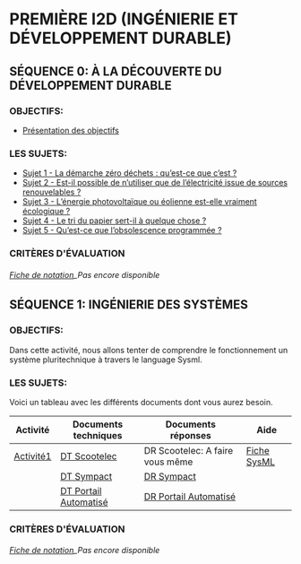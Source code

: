 # PREMIÈRE I2D (INGÉNIERIE ET DÉVELOPPEMENT DURABLE)

## SÉQUENCE 0: À LA DÉCOUVERTE DU DÉVELOPPEMENT DURABLE

### OBJECTIFS:
* [Présentation des objectifs](./Seq0/Sujet_presentation.md)

### LES SUJETS: 

* [Sujet 1 - La démarche zéro déchets : qu’est-ce que c’est ?](./Seq0/Sujet1.md)
* [Sujet 2 - Est-il possible de n’utiliser que de l’électricité issue de sources renouvelables ?](./Seq0/Sujet2.md)
* [Sujet 3 - L’énergie photovoltaïque ou éolienne est-elle vraiment écologique ?](./Seq0/Sujet3.md)
* [Sujet 4 - Le tri du papier sert-il à quelque chose ?](./Seq0/Sujet4.md)
* [Sujet 5 - Qu’est-ce que l’obsolescence programmée ?](./Seq0/Sujet5.md)

### CRITÈRES D'ÉVALUATION
###### [Fiche de notation]()_Pas encore disponible

## SÉQUENCE 1: INGÉNIERIE DES SYSTÈMES

### OBJECTIFS:

Dans cette activité, nous allons tenter de comprendre le fonctionnement un système pluritechnique à travers le language Sysml.

### LES SUJETS: 

Voici un tableau avec les différents documents dont vous aurez besoin.

| Activité | Documents techniques | Documents réponses | Aide |
| -- | -- | -- | -- |
| <!--[Activité1](./Seq1/Act1.pdf)-->[Activité1](./Seq1/Act1.md) | [DT Scootelec](./Seq1/Ressources/DT/DT%20Scootelec.pdf) | DR Scootelec: A faire vous même | [Fiche SysML](./Seq1/Ressources/Fiche%20sysml.pdf) |
|  | [DT Sympact](./Seq1/Ressources/DT/DT%20sympact.pdf) | [DR Sympact](./Seq1/Ressources/DR/DR%20sympact.doc) | <!-- [Mode Opératoire](./Seq1/Ressources/Mode%20opératoire.docx)--> |
|  | [DT Portail Automatisé](./Seq1/Ressources/DT/Portail_Automatisé.pdf) | [DR Portail Automatisé](./Seq1/Ressources/DR/DR%20portail.docx) |  |

### CRITÈRES D'ÉVALUATION
###### [Fiche de notation]()_Pas encore disponible

<!--
## SÉQUENCE 2: SIGNAUX ET INFORMATIONS

### ACTIVITÉ 1: LES CAPTEURS

| Activité | Documents techniques | Documents réponses | Aide |
| -- | -- | -- | -- |
| [Activité1]() | [DT Scootelec]() |  | [Fiche SysML]() |
|  | [DT Sympact]() | [DR Sympact]() | [Mode Opératoire]() |
|  | [DT Portail Automatisé]() | [DR Portail Automatisé]() |  |
-->